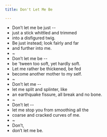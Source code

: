 ```yaml
---
title: Don't Let Me Be

---
```


- Don’t let me be just --
- just a stick whittled and trimmed
- into a disfigured twig.
- Be just instead; look fairly and far
- and further into me.
- ~
- Don’t let me be --
- be 'tween too soft, yet hardly soft.
- Let me rather be thickened, be fed
- become another mother to my self.
-  ~
- Don’t let me --
- let me split and splinter, like
- an earthquake fissure, all break and no bone.
-  ~
- Don’t let --
- let me stop you from smoothing all the
- coarse and cracked curves of me.
-  ~
- Don’t,
- don’t let me be. 
